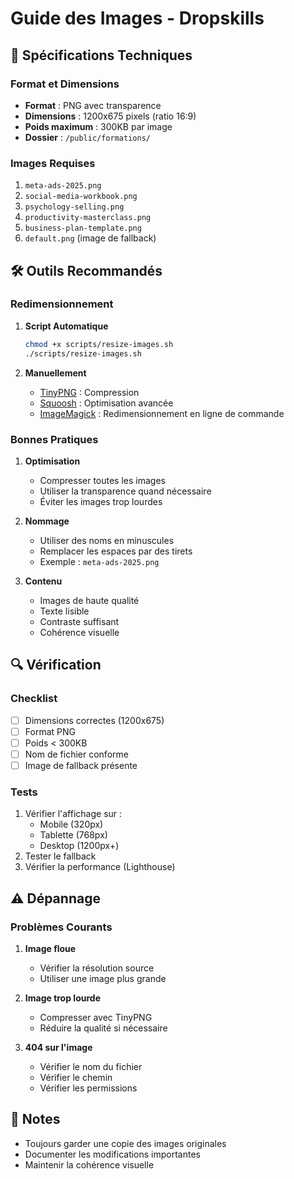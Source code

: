 # Guide des Images - Dropskills

## 📐 Spécifications Techniques

### Format et Dimensions
- **Format** : PNG avec transparence
- **Dimensions** : 1200x675 pixels (ratio 16:9)
- **Poids maximum** : 300KB par image
- **Dossier** : `/public/formations/`

### Images Requises
1. `meta-ads-2025.png`
2. `social-media-workbook.png`
3. `psychology-selling.png`
4. `productivity-masterclass.png`
5. `business-plan-template.png`
6. `default.png` (image de fallback)

## 🛠️ Outils Recommandés

### Redimensionnement
1. **Script Automatique**
   ```bash
   chmod +x scripts/resize-images.sh
   ./scripts/resize-images.sh
   ```

2. **Manuellement**
   - [TinyPNG](https://tinypng.com/) : Compression
   - [Squoosh](https://squoosh.app/) : Optimisation avancée
   - [ImageMagick](https://imagemagick.org/) : Redimensionnement en ligne de commande

### Bonnes Pratiques
1. **Optimisation**
   - Compresser toutes les images
   - Utiliser la transparence quand nécessaire
   - Éviter les images trop lourdes

2. **Nommage**
   - Utiliser des noms en minuscules
   - Remplacer les espaces par des tirets
   - Exemple : `meta-ads-2025.png`

3. **Contenu**
   - Images de haute qualité
   - Texte lisible
   - Contraste suffisant
   - Cohérence visuelle

## 🔍 Vérification

### Checklist
- [ ] Dimensions correctes (1200x675)
- [ ] Format PNG
- [ ] Poids < 300KB
- [ ] Nom de fichier conforme
- [ ] Image de fallback présente

### Tests
1. Vérifier l'affichage sur :
   - Mobile (320px)
   - Tablette (768px)
   - Desktop (1200px+)
2. Tester le fallback
3. Vérifier la performance (Lighthouse)

## ⚠️ Dépannage

### Problèmes Courants
1. **Image floue**
   - Vérifier la résolution source
   - Utiliser une image plus grande

2. **Image trop lourde**
   - Compresser avec TinyPNG
   - Réduire la qualité si nécessaire

3. **404 sur l'image**
   - Vérifier le nom du fichier
   - Vérifier le chemin
   - Vérifier les permissions

## 📝 Notes
- Toujours garder une copie des images originales
- Documenter les modifications importantes
- Maintenir la cohérence visuelle 